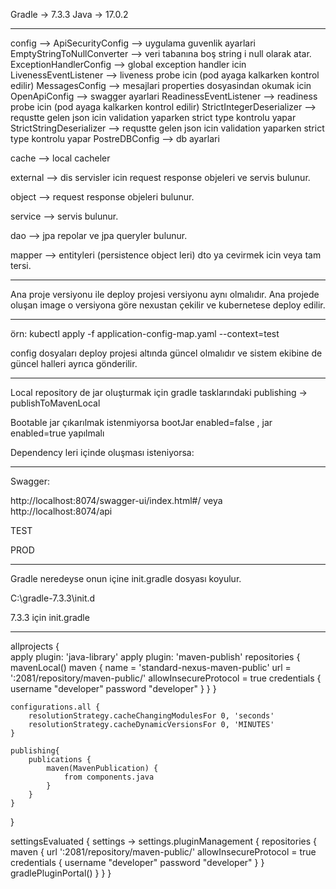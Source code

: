 Gradle -> 7.3.3
Java -> 17.0.2

--------------------------------------------------------------------------------------------
config -->
ApiSecurityConfig --> uygulama guvenlik ayarlari
EmptyStringToNullConverter --> veri tabanına boş string i null olarak atar. 
ExceptionHandlerConfig --> global exception handler icin
LivenessEventListener --> liveness probe icin (pod ayaga kalkarken kontrol edilir)
MessagesConfig --> mesajlari properties dosyasindan okumak icin
OpenApiConfig --> swagger ayarlari
ReadinessEventListener --> readiness probe icin (pod ayaga kalkarken kontrol edilir)
StrictIntegerDeserializer --> requstte gelen json icin validation yaparken strict type kontrolu yapar
StrictStringDeserializer --> requstte gelen json icin validation yaparken strict type kontrolu yapar
PostreDBConfig --> db ayarlari

cache -->
local cacheler

external -->
dis servisler icin request response objeleri ve servis bulunur.

object -->
request response objeleri bulunur.

service -->
servis bulunur.

dao -->
jpa repolar ve jpa queryler bulunur.

mapper -->
entityleri (persistence object leri) dto ya cevirmek icin veya tam tersi.
	
--------------------------------------------------------------------------------------------

Ana proje versiyonu ile deploy projesi versiyonu aynı olmalıdır. Ana projede oluşan image o versiyona göre nexustan çekilir ve kubernetese deploy edilir.

----------------------------------------------------------------------------------------------

örn: kubectl apply -f application-config-map.yaml --context=test

config dosyaları deploy projesi altında güncel olmalıdır ve sistem ekibine de güncel halleri ayrıca gönderilir.

----------------------------------------------------------------------------------------------

Local repository de jar oluşturmak için gradle tasklarındaki publishing -> publishToMavenLocal

Bootable jar çıkarılmak istenmiyorsa bootJar enabled=false , jar enabled=true yapılmalı

Dependency leri içinde oluşması isteniyorsa:


----------------------------------------------------------------------------------------------

Swagger:

http://localhost:8074/swagger-ui/index.html#/
veya
http://localhost:8074/api

TEST

PROD

----------------------------------------------------------------------------------------------

Gradle neredeyse onun içine init.gradle dosyası koyulur.

C:\gradle-7.3.3\init.d

7.3.3 için init.gradle

----------------------------------------------------------------------------------------------


allprojects {   
apply plugin: 'java-library'
apply plugin: 'maven-publish' 
    repositories {
		mavenLocal()
		maven {
          name = 'standard-nexus-maven-public'
          url = ':2081/repository/maven-public/'
		  allowInsecureProtocol = true
		  credentials {
			 username "developer"
			 password "developer"
		  }
        }
    }
     
    configurations.all {
        resolutionStrategy.cacheChangingModulesFor 0, 'seconds'
        resolutionStrategy.cacheDynamicVersionsFor 0, 'MINUTES'
    }
	
	publishing{
		publications {
			maven(MavenPublication) {
				from components.java
			}
		}
	}

}

settingsEvaluated { settings ->
    settings.pluginManagement {
        repositories {
            maven {
                url ':2081/repository/maven-public/'
				allowInsecureProtocol = true
				credentials {
				     username "developer"
				     password "developer"
			    }
            }
            gradlePluginPortal()
        }
    }
}

